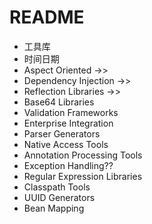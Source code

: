 # README

- 工具库
- 时间日期
- Aspect Oriented ->>
- Dependency Injection ->>
- Reflection Libraries ->>
- Base64 Libraries
- Validation Frameworks
- Enterprise Integration
- Parser Generators
- Native Access Tools
- Annotation Processing Tools
- Exception Handling??
- Regular Expression Libraries
- Classpath Tools
- UUID Generators
- Bean Mapping